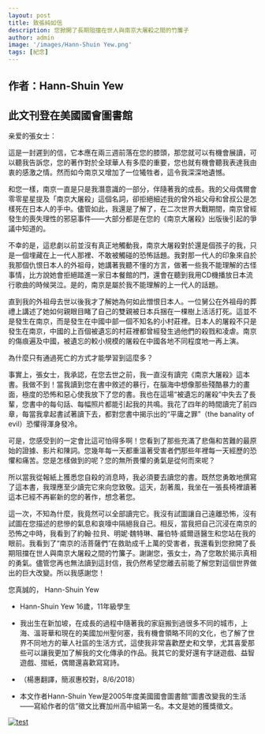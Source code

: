 ```yaml
---
layout: post
title: 致張純如信          
description: 您掀開了長期阻擋在世人與南京大屠殺之間的竹簾子
author: admin
image: '/images/Hann-Shuin Yew.png'
tags: [紀念]
---
```

## 作者：Hann-Shuin Yew 

## 此文刊登在美國國會圖書館


亲爱的張女士：

這是一封遲到的信，它本應在兩三週前落在您的膝頭，那您就可以有機會展讀，可以聽我告訴您，您的著作對於全球華人有多麼的重要，您也就有機會聽我表達我由衷的感激之情。然而如今南京又增加了一位犧牲者，這令我深深地遺憾。

和您一樣，南京一直是只是我潛意識的一部分，伴隨著我的成長。我的父母偶爾會零零星星提及「南京大屠殺」這個名詞，卻拒絕細述我的曾外祖父母和曾叔公是怎樣死在日本人的手中。儘管如此，我還是了解了，在二次世界大戰期間，南京曾經發生的喪失理性的邪惡事件——大部分都是在您的《南京大屠殺》出版後引起的爭議中知道的。

不幸的是，這悲劇以前並沒有真正地觸動我，南京大屠殺對於還是個孩子的我，只是一個埋藏在上一代人那裡、不敢被觸碰的恐怖話題。我對那一代人的印象來自於我那個仇恨日本人的外祖母，她講著我聽不懂的方言，做著一些我不能理解的古怪事情，比方說她會拒絕踏進一家日本餐館的門，還會在聽到我用CD機播放日本流行歌曲的時候哭泣。是的，南京是屬於我不能理解的上一代人的話題。

直到我的外祖母去世以後我才了解她為何如此憎恨日本人。一位舅公在外祖母的葬禮上講述了她如何親眼目睹了自己的雙親被日本兵捆在一棵樹上活活打死。這並不是發生在南京，而是發生在中國中部一個不知名的小村莊裡。日本人的屠殺不只是發生在南京，中國的上百個被遺忘的村莊裡都曾經發生過他們的殺戮和凌虐。南京的傷痕遍及中國，被遺忘的較小規模的屠殺在中國各地不同程度地一再上演。

為什麼只有通過死亡的方式才能學習到這麼多？

事實上，張女士，我承認，在您去世之前，我一直沒有讀完《南京大屠殺》這本書。我做不到！當我讀到您在書中敘述的暴行，在腦海中想像那些殘酷暴力的畫面，極度的恐怖和惡心使我放下了您的書。我也在這場“被遺忘的屠殺”中失去了長輩，您書中的每句話、每幅照片都能引起我的共鳴。我花了四年的時間讀完了前四章，每當我拿起書試著讀下去，都對您書中揭示出的“平庸之罪”（the banality of evil）恐懼得渾身發冷。

可是，您感受到的一定會比這可怕得多啊！您看到了那些充滿了悲傷和苦難的最原始的證據、影片和陳詞。您幾年每一天都重溫著受害者們那些年裡每一天經歷的恐懼和痛苦。您是怎樣做到的呢？您的無所畏懼的勇氣是從何而來呢？

所以當我從報紙上獲悉您自殺的消息時，我必須要去讀您的書。既然您勇敢地撰寫了這本書，我理應至少讀完它來向您致敬。這天，刮著風，我坐在一張長椅裡讀著這本已經不再嶄新的您的著作，想念著您。

這一次，不知為什麼，我竟然可以全部讀完它。我沒有試圖讓自己遠離恐怖，沒有試圖在您描述的悲慘的氣息和哀嚎中隔絕我自己。相反，當我把自己沉浸在南京的恐怖之中時，我看到了約翰·拉貝、明妮·魏特琳、羅伯特·威爾遜醫生和您站在我的眼前。我看到了“南京的活菩薩們”在救助成千上萬的受害者，我還看到您掀開了長期阻擋在世人與南京大屠殺之間的竹簾子。謝謝您，張女士，為了您敢於揭示真相的勇氣。儘管您再也無法讀到這封信，我仍然希望您離去前能了解您對這個世界做出的巨大改變。所以我感謝您！

您真誠的，
Hann-Shuin Yew

* Hann-Shuin Yew 16歲，11年級學生

* 我出生在新加坡，在成長的過程中隨著我的家庭搬到過很多不同的城市，上海、溫哥華和現在的美國加州聖何塞，我有機會領略不同的文化，也了解了世界不同地方的華人社區的生活方式，這使我非常喜歡歷史和文學，尤其喜愛那些可以讓我更加了解我的文化傳承的作品。我其它的愛好還有字謎遊戲、益智遊戲、摺紙，偶爾還喜歡寫寫詩。

* （楊惠翻譯，簡淑惠校對，8/6/2018）

* 本文作者Hann-Shuin Yew是2005年度美國國會圖書館“圖書改變我的生活——寫給作者的信”徵文比賽加州高中組第一名。本文是她的獲獎徵文。




<a href="https://de.irischanglabs.com/pdf/1_Hann-Shuin Yew.pdf" target="_blank">
  <img src="https://de.irischanglabs.com/images/1_Hann-Shuin Yew.png" alt="test" title="点击查看PDF">
</a>
